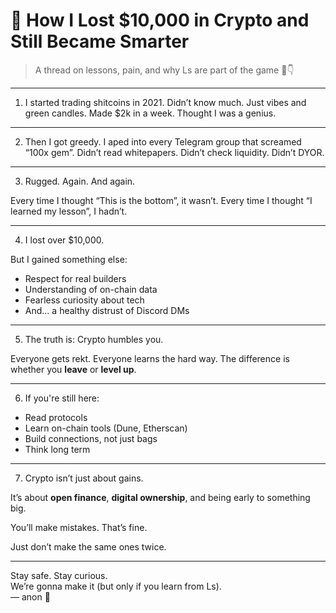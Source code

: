 # 🧵 How I Lost $10,000 in Crypto and Still Became Smarter

> A thread on lessons, pain, and why Ls are part of the game 🧵👇

---

1. I started trading shitcoins in 2021.
Didn’t know much.
Just vibes and green candles.
Made $2k in a week. Thought I was a genius.

---

2. Then I got greedy.
I aped into every Telegram group that screamed “100x gem”.
Didn’t read whitepapers.
Didn’t check liquidity.
Didn’t DYOR.

---

3. Rugged. Again. And again.

Every time I thought “This is the bottom”, it wasn’t.
Every time I thought “I learned my lesson”, I hadn’t.

---

4. I lost over $10,000.

But I gained something else:
- Respect for real builders
- Understanding of on-chain data
- Fearless curiosity about tech
- And... a healthy distrust of Discord DMs

---

5. The truth is: Crypto humbles you.

Everyone gets rekt.
Everyone learns the hard way.
The difference is whether you **leave** or **level up**.

---

6. If you're still here:
- Read protocols
- Learn on-chain tools (Dune, Etherscan)
- Build connections, not just bags
- Think long term

---

7. Crypto isn’t just about gains.

It’s about **open finance**, **digital ownership**, and being early to something big.

You’ll make mistakes. That’s fine.

Just don’t make the same ones twice.

---

Stay safe. Stay curious.  
We’re gonna make it (but only if you learn from Ls).  
— anon 🫡
